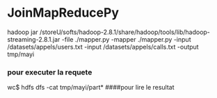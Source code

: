 # JoinMapReducePy



hadoop jar /storeU/softs/hadoop-2.8.1/share/hadoop/tools/lib/hadoop-streaming-2.8.1.jar -file ./mapper.py -mapper ./mapper.py -input /datasets/appels/users.txt -input /datasets/appels/calls.txt -output tmp/mayi  
### pour executer la requete

wc$ hdfs dfs -cat tmp/mayi/part*  ####pour lire le resultat

